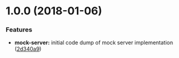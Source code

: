 <a name="1.0.0"></a>
# 1.0.0 (2018-01-06)


### Features

* **mock-server:** initial code dump of mock server implementation ([2d340a9](https://github.com/mongodb-js/mongodb-mock-server/commit/2d340a9))



